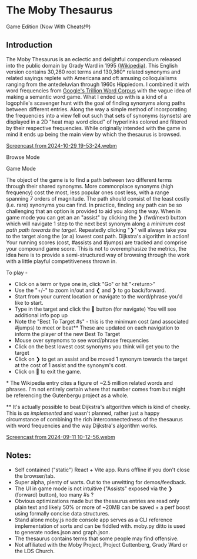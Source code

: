 # The Moby Thesaurus
Game Edition (Now With Cheats!®)

## Introduction

The Moby Thesaurus is an eclectic and delightful compendium released into the public domain by Grady Ward in 1995 [(Wikipedia)](https://en.wikipedia.org/wiki/Moby_Project). This English version contains 30,260 root terms and 130,360* related synonyms and related sayings replete with Americana and oft amusing colloquialisms ranging from the antedeluvian through 1960s Hippiedom. I combined it with word frequencies from [Google's Trillion Word Corpus](https://research.google/blog/all-our-n-gram-are-belong-to-you/) with the vague idea of making a semantic word game. What I ended up with is a kind of a logophile's scavenger hunt with the goal of finding synonyms along paths between different entries. Along the way a simple method of incorporating the frequencies into a view fell out such that sets of synonyms (synsets) are displayed in a 2D "heat map word cloud" of hyperlinks colored and filtered by their respective frequencies. While originally intended with the game in mind it ends up being the main view by which the thesaurus is browsed.

[Screencast from 2024-10-29 19-53-24.webm](https://github.com/user-attachments/assets/442e43c2-9ea7-4f5f-89bf-b140b786f433)

Browse Mode


Game Mode

The object of the game is to find a path between two different terms through their shared synonyms. More commonplace synonyms (high frequency) cost the most, less popular ones cost less, with a range spanning 7 orders of magnitude. The path should consist of the least costly (i.e. rare) synonyms you can find. In practice, finding any path can be so challenging that an option is provided to aid you along the way. When in game mode you can get an an "assist" by clicking the &#x276F; (fwd/next) button which will navigate 1 step to the next best synonym along a *minimum cost path path towards the target*.  Repeatedly clicking "&#x276F;" will always take you to the target along the (or a) lowest cost path. Dijkstra's algorithm in action! Your running scores (cost, #assists and  #jumps) are tracked and comprise your compound game score. This is not to overemphasize the metrics, the idea here is to provide a semi-structured way of browsing through the work with a little playful competitiveness thrown in. 


To play - 
- Click on a term or type one in, click "Go" or hit "\<return\>"
- Use the "+/-" to zoom in/out and &#x276E; and &#x276F; to go back/forward.
- Start from your current location or navigate to the word/phrase you'd like to start.
- Type in the target and click the &#x1f6d1; button (for navigate) You will see additional info pop up
- Note the "Best To Target #s" - this is the minimum cost (and associated #jumps) to meet or beat** These are updated on each navigation to inform the player of the new Best To Target 
- Mouse over synynoms to see word/phrase frequencies
- Click on the best lowest cost synonyms you think will get you to the target
- Click on &#x276F; to get an assist and be moved 1 synonym towards the target at the cost of 1 assist and the synonym's cost.
- Click on &#x1f6d1; to exit the game.

\* The Wikipedia entry cites a figure of ~2.5 million related words and phrases.  I'm not entirely certain where that number comes from but might be referencing the Gutenbergu project as a whole.

\** It's actually possible to beat Dijkstra's altgorithm which is kind of cheeky. This is *as implemented* and wasn't planned, rather just a happy circumstance of combining the rich interconnectedness of the thesaurus with word frequencies and the way Dijkstra's algorithm works.


[Screencast from 2024-09-11 10-12-56.webm](https://github.com/user-attachments/assets/b022f348-5793-42c9-881f-3f6793020eee)


## Notes:
- Self contained ("static") React + Vite app. Runs offline if you don't close the browser/tab.
- Super alpha, plenty of warts. Out to the unwitting for demos/feedback.
- The UI in game mode is not intuitive ("Assists" exposed via the &#x276F; (forward) button), too many #s ?
- Obvious optimizations made but the thesaurus entries are read only plain text and likely 50% or more of ~20MB can be saved + a perf boost using formally concise data structures.
- Stand alone moby.js node console app serves as a CLI reference implementation of sorts and can be fiddled with. moby.py ditto is used to generate nodes.json and graph.json.
- The thesaurus contains terms that some people may find offensive.
- Not affiliated with the Moby Project, Project Guttenberg, Grady Ward or the LDS Church.







